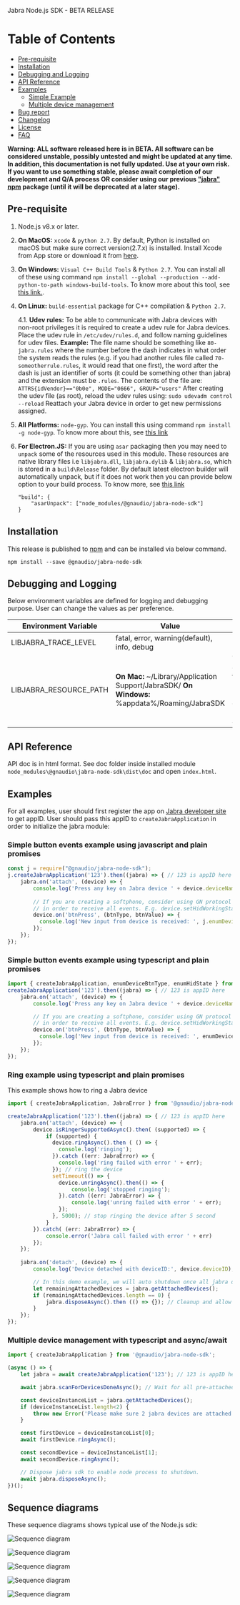 Jabra Node.js SDK - BETA RELEASE

# Table of Contents
- [Pre-requisite](#pre-requisite)
- [Installation](#installation)
- [Debugging and Logging](#debugging-and-logging)
- [API Reference](#api-reference)
- [Examples](#examples)
    - [Simple Example](#simple-example)
    - [Multiple device management](#multiple-device-management)
- [Bug report](https://github.com/gnaudio/jabra-node-sdk#bug-reports)
- [Changelog](https://github.com/gnaudio/jabra-node-sdk/blob/master/CHANGELOG.md)
- [License](https://github.com/gnaudio/jabra-node-sdk/blob/master/LICENSE.md)
- [FAQ](https://github.com/gnaudio/jabra-node-sdk/blob/master/FAQ.md)

**Warning: ALL software released here is in BETA. All software can be considered unstable, possibly untested and might be updated at any time. In addition, this documentation is not fully updated. Use at your own risk. If you want to use something stable, please await completion of our development and Q/A process OR consider using our previous ["jabra" npm](https://www.npmjs.com/package/jabra) package (until it will be deprecated at a later stage).**

## Pre-requisite
1. Node.js v8.x or later.
2. **On MacOS:** `xcode` & `python 2.7`. By default, Python is installed on macOS but make sure correct version(2.7.x) is installed. Install Xcode from App store or download it from [here](https://developer.apple.com/xcode/download/).
3. **On Windows:** `Visual C++ Build Tools` & `Python 2.7`. You can install all of these using command `npm install --global --production --add-python-to-path windows-build-tools`. To know more about this tool, see [this link.](https://github.com/felixrieseberg/windows-build-tools).
4. **On Linux:** `build-essential` package for C++ compilation & `Python 2.7`.

    4.1. **Udev rules:** To be able to communicate with Jabra devices with non-root privileges it is required to create a udev rule for Jabra devices. Place the udev rule in `/etc/udev/rules.d`, and follow naming guidelines for udev files.
    **Example:** The file name should be something like `80-jabra.rules` where the number before the dash indicates in what order the system reads the rules (e.g. if you had another rules file called `70-someotherrule.rules`, it would read that one first), the word after the dash is just an identifier of sorts (it could be something other than jabra) and the extension must be `.rules`.
    The contents of the file are:
    `ATTRS{idVendor}=="0b0e", MODE="0666", GROUP="users"`
    After creating the udev file (as root), reload the udev rules using:
    `sudo udevadm control --reload`
    Reattach your Jabra device in order to get new permissions assigned.

5. **All Platforms:** `node-gyp`. You can install this using command `npm install -g node-gyp`. To know more about this, see [this link](https://www.npmjs.com/package/node-gyp)

6. **For Electron.JS:** If you are using `asar` packaging then you may need to `unpack` some of the resources used in this module. These resources are native library files i.e `libjabra.dll`, `libjabra.dylib` & `libjabra.so`, which is stored in a `build\Release` folder. By default latest electron builder will automatically unpack, but if it does not work then you can provide below option to your build process. To know more, see [this link](https://www.electron.build/configuration/configuration)

    ```
    "build": {
        "asarUnpack": ["node_modules/@gnaudio/jabra-node-sdk"]
    }
    ```

## Installation
This release is published to [npm](https://www.npmjs.com/package/@gnaudio/jabra-node-sdk) and can be installed via below command.
```
npm install --save @gnaudio/jabra-node-sdk
```

## Debugging and Logging
Below environment variables are defined for logging and debugging purpose. User can change the values as per preference.

Environment Variable | Value | Description
--- | --- | ---
LIBJABRA_TRACE_LEVEL | fatal, error, warning(default), info, debug | Log levels
LIBJABRA_RESOURCE_PATH | **On Mac:** ~/Library/Application Support/JabraSDK/ **On Windows:** %appdata%/Roaming/JabraSDK  | This determine the system path where logs and device related files are written.

## API Reference
API doc is in html format. See doc folder inside installed module `node_modules\@gnaudio\jabra-node-sdk\dist\doc` and open `index.html`.

## Examples

For all examples, user should first register the app on [Jabra developer site](https://developer.jabra.com/) to get appID. User should pass this appID to `createJabraApplication` in order to initialize the jabra module:

### Simple button events example using javascript and plain promises

```javascript
const j = require("@gnaudio/jabra-node-sdk");
j.createJabraApplication('123').then((jabra) => { // 123 is appID here
    jabra.on('attach', (device) => {
        console.log('Press any key on Jabra device ' + device.deviceName);
        
        // If you are creating a softphone, consider using GN protocol when device supports it
        // in order to receive all events. E.g. device.setHidWorkingStateAsync(j.enumHidState.GN_HID);
        device.on('btnPress', (btnType, btnValue) => {
          console.log('New input from device is received: ', j.enumDeviceBtnType[btnType], btnValue);
        });
    });    
});
```

### Simple button events example using typescript and plain promises

```typescript
import { createJabraApplication, enumDeviceBtnType, enumHidState } from '@gnaudio/jabra-node-sdk';
createJabraApplication('123').then((jabra) => { // 123 is appID here
    jabra.on('attach', (device) => {
        console.log('Press any key on Jabra device ' + device.deviceName);

        // If you are creating a softphone, consider using GN protocol when device supports it
        // in order to receive all events. E.g. device.setHidWorkingStateAsync(enumHidState.GN_HID);
        device.on('btnPress', (btnType, btnValue) => {
          console.log('New input from device is received: ', enumDeviceBtnType[btnType], btnValue);
        });
    });    
});
```

### Ring example using typescript and plain promises
This example shows how to ring a Jabra device

```typescript
import { createJabraApplication, JabraError } from '@gnaudio/jabra-node-sdk';

createJabraApplication('123').then((jabra) => { // 123 is appID here
    jabra.on('attach', (device) => {
        device.isRingerSupportedAsync().then( (supported) => {
            if (supported) {
              device.ringAsync().then ( () => {
                console.log('ringing');
              }).catch ((err: JabraError) => {
                console.log('ring failed with error ' + err);
              }); // ring the device
              setTimeout(() => {
                device.unringAsync().then(() => {
                    console.log('stopped ringing');
                }).catch ((err: JabraError) => {
                    console.log('unring failed with error ' + err);
                });
              }, 5000); // stop ringing the device after 5 second
            }          
        }).catch( (err: JabraError) => {
            console.error('Jabra call failed with error ' + err)
        });
    });
    
    jabra.on('detach', (device) => {
        console.log('Device detached with deviceID:', device.deviceID);

        // In this demo example, we will auto shutdown once all jabra devices are removed:
        let remainingAttachedDevices = jabra.getAttachedDevices();
        if (remainingAttachedDevices.length == 0) {
            jabra.disposeAsync().then (() => {}); // Cleanup and allow node process to exit.
        }
    });
});
```

### Multiple device management with typescript and async/await

```typescript
import { createJabraApplication } from '@gnaudio/jabra-node-sdk';

(async () => {
    let jabra = await createJabraApplication('123'); // 123 is appID here

    await jabra.scanForDevicesDoneAsync(); // Wait for all pre-attached devices to be scanned.

    const deviceInstanceList = jabra.getAttachedDevices();
    if (deviceInstanceList.length<2) {
        throw new Error('Please make sure 2 jabra devices are attached');
    }

    const firstDevice = deviceInstanceList[0];
    await firstDevice.ringAsync();

    const secondDevice = deviceInstanceList[1];
    await secondDevice.ringAsync();

    // Dispose jabra sdk to enable node process to shutdown.
    await jabra.disposeAsync();
})();
```

## Sequence diagrams

These sequence diagrams shows typical use of the Node.js sdk:

![Sequence diagram](docs/outgoing-call-then-end-call.png)

![Sequence diagram](docs/incoming-call-then-accept-on-device-then-end-call.png)

![Sequence diagram](docs/incoming-call-then-user-rejects.png)

![Sequence diagram](docs/mute-unmute-from-device.png)

![Sequence diagram](docs/hold-resume-from-device.png)
